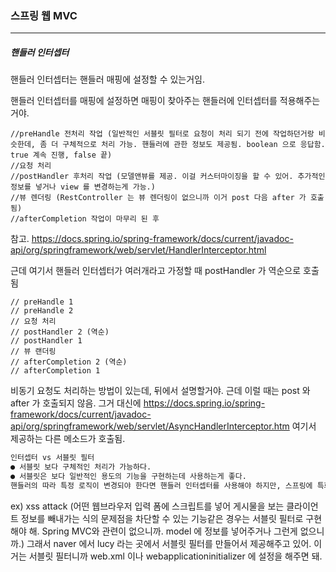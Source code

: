 <h3>스프링 웹 MVC</h3>
<hr/>
<h5>핸들러 인터셉터</h5>

핸들러 인터셉터는 핸들러 매핑에 설정할 수 있는거임.

핸들러 인터셉터를 매핑에 설정하면 매핑이 찾아주는 핸들러에 인터셉터를 적용해주는거야.

```
//preHandle 전처리 작업 (일반적인 서블릿 필터로 요청이 처리 되기 전에 작업하던거랑 비슷한데, 좀 더 구체적으로 처리 가능. 핸들러에 관한 정보도 제공됨. boolean 으로 응답함. true 계속 진행, false 끝)
//요청 처리
//postHandler 후처리 작업 (모델앤뷰를 제공. 이걸 커스터마이징을 할 수 있어. 추가적인 정보를 넣거나 view 를 변경하는게 가능.)
//뷰 렌더링 (RestController 는 뷰 렌더링이 없으니까 이거 post 다음 after 가 호출됨)
//afterCompletion 작업이 마무리 된 후 
```

참고. https://docs.spring.io/spring-framework/docs/current/javadoc-api/org/springframework/web/servlet/HandlerInterceptor.html

근데 여기서 핸들러 인터셉터가 여러개라고 가정할 때 postHandler 가 역순으로 호출됨

```
// preHandle 1
// preHandle 2
// 요청 처리
// postHandler 2 (역순)
// postHandler 1
// 뷰 랜더링
// afterCompletion 2 (역순)
// afterCompletion 1
```

비동기 요청도 처리하는 방법이 있는데, 뒤에서 설명할거야. 근데 이럴 때는 post 와 after 가 호출되지 않음. 그거 대신에  https://docs.spring.io/spring-framework/docs/current/javadoc-api/org/springframework/web/servlet/AsyncHandlerInterceptor.htm 여기서 제공하는 다른 메소드가 호출됨. 

```tex
인터셉터 vs 서블릿 필터
● 서블릿 보다 구체적인 처리가 가능하다.
● 서블릿은 보다 일반적인 용도의 기능을 구현하는데 사용하는게 좋다.
핸들러의 따라 특정 로직이 변경되야 한다면 핸들러 인터셉터를 사용해야 하지만, 스프링에 특화되어 있는 정보와 관련이 없다면 서블릿 필터로 구현하는게 맞음. 좀 더 일반적인 기능은 서블릿 필터로, Spring MVC 에 특화된, 정보를 참고해야 한다면 핸들러 인터셉터로 구현하는게 맞음.
```

ex) xss attack (어떤 웹브라우저 입력 폼에 스크립트를 넣어 게시물을 보는 클라이언트 정보를 빼내가는 식의 문제점을 차단할 수 있는 기능같은 경우는 서블릿 필터로 구현해야 해. Spring MVC와 관련이 없으니까. model 에 정보를 넣어주거나 그런게 없으니까.) 그래서 naver 에서 lucy 라는 곳에서 서블릿 필터를 만들어서 제공해주고 있어. 이거는 서블릿 필터니까 web.xml 이나 webapplicationinitializer 에 설정을 해주면 돼.

